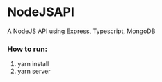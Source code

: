 <h1>NodeJSAPI</h1>

A NodeJS API using Express, Typescript, MongoDB

<h3>How to run:</h3>
    <ol>
    <li>yarn install</li>
    <li>yarn server</li>
    </ol>
